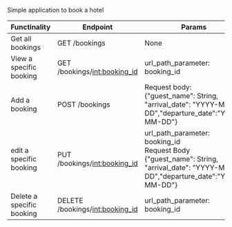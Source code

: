 
Simple application to book a hotel

| Functinality              | Endpoint                          | Params                                                                                                                                     |
|---------------------------|-----------------------------------|--------------------------------------------------------------------------------------------------------------------------------------------|
| Get all bookings          | GET /bookings                     | None                                                                                                                                       |
| View a specific booking   | GET /bookings/<int:booking_id>    | url_path_parameter:<br/>booking_id                                                                                                         |
| Add a booking             | POST /bookings                    | Request body:<br/> {"guest_name": String, "arrival_date": "YYYY-MM-DD","departure_date":"YYYY-MM-DD"}                                      |
| edit a specific booking   | PUT /bookings/<int:booking_id>    | url_path_parameter: booking_id <br/> Request Body<br/>  {"guest_name": String, "arrival_date": "YYYY-MM-DD","departure_date":"YYYY-MM-DD"} |
| Delete a specific booking | DELETE /bookings/<int:booking_id> | url_path_parameter:<br/>booking_id                                                                                                         |
